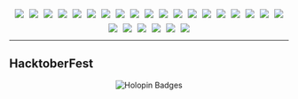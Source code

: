 <!--
<div align="center">
  <img 
    src="https://i.pinimg.com/originals/09/9d/29/099d29c595dc7dc974f0cdd39dc1937b.gif" 
    alt="Banner" 
    width="100%" 
    style="border-radius: 12px;"
  />
</div>
## 🛠 My Tech Stack
--->

<div align="center" style="
  display: flex;
  flex-wrap: wrap;
  justify-content: center;
  gap: 10px;
  max-width: 900px;
  margin: auto;
">
  <img src="https://skillicons.dev/icons?i=html" />
  <img src="https://skillicons.dev/icons?i=css" />
  <img src="https://skillicons.dev/icons?i=tailwind" />
  <img src="https://skillicons.dev/icons?i=javascript" />
  <img src="https://skillicons.dev/icons?i=typescript" />
  <img src="https://skillicons.dev/icons?i=react" />
  <img src="https://skillicons.dev/icons?i=nextjs" />
  <img src="https://skillicons.dev/icons?i=vite" />
  <img src="https://skillicons.dev/icons?i=nodejs" />
  <img src="https://skillicons.dev/icons?i=express" />
  <img src="https://skillicons.dev/icons?i=mongodb" />
  <img src="https://skillicons.dev/icons?i=firebase" />
  <img src="https://skillicons.dev/icons?i=supabase" />
  <img src="https://skillicons.dev/icons?i=docker" />
  <img src="https://skillicons.dev/icons?i=java" />
  <img src="https://skillicons.dev/icons?i=python" />
  <img src="https://skillicons.dev/icons?i=bun" />
  <img src="https://skillicons.dev/icons?i=npm" />
  <img src="https://skillicons.dev/icons?i=git" />
  <img src="https://skillicons.dev/icons?i=github" />
  <img src="https://skillicons.dev/icons?i=vscode" />
  <img src="https://skillicons.dev/icons?i=figma" />
  <img src="https://skillicons.dev/icons?i=ps" />
  <img src="https://skillicons.dev/icons?i=ai" />
  <img src="https://skillicons.dev/icons?i=vercel" />
</div>

---
<!--

## 📈 My GitHub Insights

<div align="center">
  <table>
    <tr>
      <td>
        <img alt="GitHub Stats" src="https://awesome-github-stats.azurewebsites.net/user-stats/iceXshadow?cardType=level&theme=tokyonight&preferLogin=false&border=false" />
      </td>
      <td>
        <img src="https://nirzak-streak-stats.vercel.app/?user=iceXshadow&theme=tokyonight&show_icons=true&hide_border=true&count_private=true" alt="GitHub Streak Stats" />
      </td>
    </tr>
  </table>
</div>

--->

## HacktoberFest

<div align="center">
  <img src="https://holopin.me/icexshadow" alt="Holopin Badges" />
</div>
